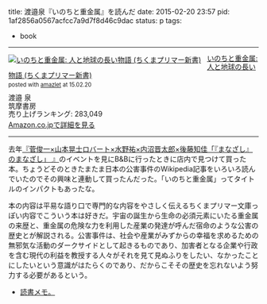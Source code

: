 title: 渡邉泉『いのちと重金属』を読んだ
date: 2015-02-20 23:57
pid: 1af2856a0567acfcc7a9d7f8d46c9dac
status: p
tags:
- book
---

<div class="amazlet-box" style="margin-bottom:0px;"><div class="amazlet-image" style="float:left;margin:0px 12px 1px 0px;"><a href="http://www.amazon.co.jp/exec/obidos/ASIN/4480689087/dotimpact-22/ref=nosim/" name="amazletlink" target="_blank"><img src="http://ecx.images-amazon.com/images/I/415ZB7VmuwL._SL160_.jpg" alt="いのちと重金属: 人と地球の長い物語 (ちくまプリマー新書)" style="border: none;" /></a></div><div class="amazlet-info" style="line-height:120%; margin-bottom: 10px"><div class="amazlet-name" style="margin-bottom:10px;line-height:120%"><a href="http://www.amazon.co.jp/exec/obidos/ASIN/4480689087/dotimpact-22/ref=nosim/" name="amazletlink" target="_blank">いのちと重金属: 人と地球の長い物語 (ちくまプリマー新書)</a><div class="amazlet-powered-date" style="font-size:80%;margin-top:5px;line-height:120%">posted with <a href="http://www.amazlet.com/" title="amazlet" target="_blank">amazlet</a> at 15.02.20</div></div><div class="amazlet-detail">渡邉 泉 <br />筑摩書房 <br />売り上げランキング: 283,049<br /></div><div class="amazlet-sub-info" style="float: left;"><div class="amazlet-link" style="margin-top: 5px"><a href="http://www.amazon.co.jp/exec/obidos/ASIN/4480689087/dotimpact-22/ref=nosim/" name="amazletlink" target="_blank">Amazon.co.jpで詳細を見る</a></div></div></div><div class="amazlet-footer" style="clear: left"></div></div>

***

去年[『菅俊一×山本晃士ロバート×水野祐×内沼晋太郎×後藤知佳「『まなざし』のまなざし」 』](http://bookandbeer.com/blog/event/20140928_bt/)のイベントを見にB&Bに行ったときに店内で見つけて買った本。ちょうどそのときたまたま日本の公害事件のWikipedia記事をいろいろ読んでいたのでその興味と連動して買ったんだった。「いのちと重金属」ってタイトルのインパクトもあったな。

本の内容は平易な語り口で専門的な内容をやさしく伝えるちくまプリマー文庫っぽい内容でこういう本は好きだ。宇宙の誕生から生命の必須元素にいたる重金属の来歴と、重金属の危険な力を利用した産業の発達が呼んだ宿命のような公害の歴史とが解説される。公害事件は、社会や産業がみずからの幸福を求めるための無邪気な活動のダークサイドとして起きるものであり、加害者となる企業や行政を含む現代の利益を教授する人々がそれを見て見ぬふりをしたい、なかったことにしたいという意識がはたらくのであり、だからこそその歴史を忘れないよう努力する必要があるという。

- [読書メモ。](https://workflowy.com/s/bg1hkmJxP9)
